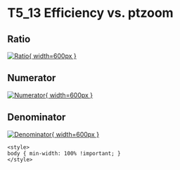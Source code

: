 # T5_13 Efficiency vs. ptzoom

## Ratio

[![Ratio](../mtv/var/T5_13_eff_ptzoom.png){ width=600px }](../mtv/var/T5_13_eff_ptzoom.pdf)

## Numerator

[![Numerator](../mtv/num/T5_13_eff_ptzoom_num.png){ width=600px }](../mtv/num/T5_13_eff_ptzoom_num.pdf)

## Denominator

[![Denominator](../mtv/den/T5_13_eff_ptzoom_den.png){ width=600px }](../mtv/den/T5_13_eff_ptzoom_den.pdf)


``` {=html}
<style>
body { min-width: 100% !important; }
</style>
```
